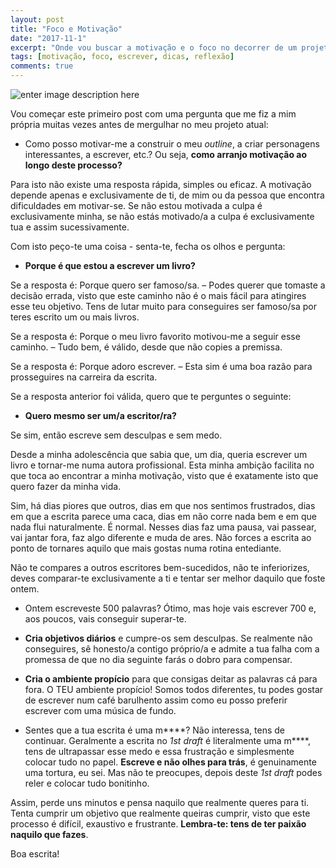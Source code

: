 ```yaml
---
layout: post
title: "Foco e Motivação"
date: "2017-11-1"
excerpt: "Onde vou buscar a motivação e o foco no decorrer de um projeto?"
tags: [motivação, foco, escrever, dicas, reflexão]
comments: true
---
```

![enter image description here](https://i.imgur.com/Lr5B0Fr.jpg)

Vou começar este primeiro post com uma pergunta que me fiz a mim própria muitas vezes antes de mergulhar no meu projeto atual:

 - 	Como posso motivar-me a construir o meu *outline*, a criar personagens interessantes, a escrever, etc.? Ou seja, **como arranjo motivação ao longo deste processo?**
 
Para isto não existe uma resposta rápida, simples ou eficaz. A motivação depende apenas e exclusivamente de ti, de mim ou da pessoa que encontra dificuldades em motivar-se. Se não estou motivada a culpa é exclusivamente minha, se não estás motivado/a a culpa é exclusivamente tua e assim sucessivamente.

Com isto peço-te uma coisa - senta-te, fecha os olhos e pergunta:

 - 	**Porque é que estou a escrever um livro?**

Se a resposta é: Porque quero ser famoso/sa. – Podes querer que tomaste a decisão errada, visto que este caminho não é o mais fácil para atingires esse teu objetivo. Tens de lutar muito para conseguires ser famoso/sa por teres escrito um ou mais livros.

Se a resposta é: Porque o meu livro favorito motivou-me a seguir esse caminho. – Tudo bem, é válido, desde que não copies a premissa. 

Se a resposta é: Porque adoro escrever. – Esta sim é uma boa razão para prosseguires na carreira da escrita.

Se a resposta anterior foi válida, quero que te perguntes o seguinte:

 -  **Quero mesmo ser um/a escritor/ra?**

Se sim, então escreve sem desculpas e sem medo. 

Desde a minha adolescência que sabia que, um dia, queria escrever um livro e tornar-me numa autora profissional. Esta minha ambição facilita no que toca ao encontrar a minha motivação, visto que é exatamente isto que quero fazer da minha vida. 

Sim, há dias piores que outros, dias em que nos sentimos frustrados, dias em que a escrita parece uma caca, dias em não corre nada bem e em que nada flui naturalmente. É normal. Nesses dias faz uma pausa, vai passear, vai jantar fora, faz algo diferente e muda de ares. Não forces a escrita ao ponto de tornares aquilo que mais gostas numa rotina entediante. 

Não te compares a outros escritores bem-sucedidos, não te inferiorizes, deves comparar-te exclusivamente a ti e tentar ser melhor daquilo que foste ontem. 

 -  Ontem escreveste 500 palavras? Ótimo, mas hoje vais escrever 700 e, aos poucos, vais conseguir superar-te.
 
 - 	**Cria objetivos diários** e cumpre-os sem desculpas. Se realmente não conseguires, sê honesto/a contigo próprio/a e admite a tua falha com a promessa de que no dia seguinte farás o dobro para compensar.
 
 - 	**Cria o ambiente propício** para que consigas deitar as palavras cá para fora. O TEU ambiente propício! Somos todos diferentes, tu podes gostar de escrever num café barulhento assim como eu posso preferir escrever com uma música de fundo.
 
 - 	Sentes que a tua escrita é uma m&#x2A;&#x2A;&#x2A;&#x2A;? Não interessa, tens de continuar. Geralmente a escrita no *1st draft* é literalmente uma m&#x2A;&#x2A;&#x2A;&#x2A;, tens de ultrapassar esse medo e essa frustração e simplesmente colocar tudo no papel. **Escreve e não olhes para trás**, é genuinamente uma tortura, eu sei. Mas não te preocupes, depois deste *1st draft* podes reler e colocar tudo bonitinho.

Assim, perde uns minutos e pensa naquilo que realmente queres para ti. Tenta cumprir um objetivo que realmente queiras cumprir, visto que este processo é difícil, exaustivo e frustrante. **Lembra-te: tens de ter paixão naquilo que fazes**.

Boa escrita!
